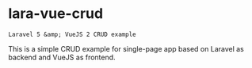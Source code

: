 # lara-vue-crud
`Laravel 5 &amp; VueJS 2 CRUD example` 

This is a simple CRUD example for single-page app based on Laravel as backend and VueJS as frontend.
